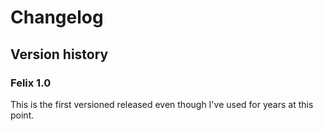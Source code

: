 # Changelog

## Version history

### Felix 1.0

This is the first versioned released even though I've used for years at this point.
